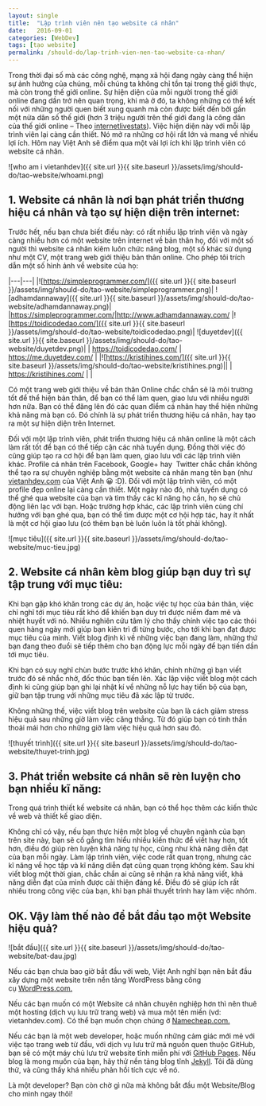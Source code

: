 ```yaml
---
layout: single
title:  "Lập trình viên nên tạo website cá nhân"
date:   2016-09-01
categories: [WebDev]
tags: [tạo website]
permalink: /should-do/lap-trinh-vien-nen-tao-website-ca-nhan/
---
```



Trong thời đại số mà các công nghệ, mạng xã hội đang ngày càng thể hiện sự ảnh hưởng của chúng, mỗi chúng ta không chỉ tồn tại trong thế giới thực, mà còn trong thế giới online. Sự hiện diện của mỗi người trong thế giới online đang dần trở nên quan trọng, khi mà ở đó, ta không những có thể kết nối với những người quen biết xung quanh mà còn được biết đến bởi gần một nửa dân số thế giới (hơn 3 triệu người trên thế giới đang là công dân của thế giới online – Theo [internetlivestats](http://www.internetlivestats.com/internet-users/)). Việc hiện diện này với mỗi lập trình viên lại càng cần thiết. Nó mở ra những cơ hội rất lớn và mang về nhiều lợi ích. Hôm nay Việt Anh sẽ điểm qua một vài lợi ích khi lập trình viên có website cá nhân.

![who am i vietanhdev]({{ site.url }}{{ site.baseurl }}/assets/img/should-do/tao-website/whoami.png)

## 1. Website cá nhân là nơi bạn phát triển thương hiệu cá nhân và tạo sự hiện diện trên internet:

Trước hết, nếu bạn chưa biết điều này: có rất nhiều lập trình viên và ngày càng nhiều hơn có một website trên internet về bản thân họ, đối với một số người thì website cá nhân kiêm luôn chức năng blog, một số khác sử dụng như một CV, một trang web giới thiệu bản thân online. Cho phép tôi trích dẫn một số hình ảnh về website của họ:

|---|---|
|![https://simpleprogrammer.com/]({{ site.url }}{{ site.baseurl }}/assets/img/should-do/tao-website/simpleprogrammer.png)| ![adhamdannaway]({{ site.url }}{{ site.baseurl }}/assets/img/should-do/tao-website/adhamdannaway.png)|
|https://simpleprogrammer.com/|http://www.adhamdannaway.com/
|![https://toidicodedao.com/]({{ site.url }}{{ site.baseurl }}/assets/img/should-do/tao-website/toidicodedao.png)| ![duyetdev]({{ site.url }}{{ site.baseurl }}/assets/img/should-do/tao-website/duyetdev.png)|
| https://toidicodedao.com/ | https://me.duyetdev.com/ |
|![https://kristihines.com/]({{ site.url }}{{ site.baseurl }}/assets/img/should-do/tao-website/kristihines.png)||
| https://kristihines.com/ | |

Có một trang web giới thiệu về bản thân Online chắc chắn sẽ là môi trường tốt để thể hiện bản thân, để bạn có thể làm quen, giao lưu với nhiều người hơn nữa. Bạn có thể đăng lên đó các quan điểm cá nhân hay thể hiện những khả năng mà bạn có. Đó chính là sự phát triển thương hiệu cá nhân, hay tạo ra một sự hiện diện trên Internet.

Đối với một lập trình viên, phát triển thương hiệu cá nhân online là một cách làm rất tốt để bạn có thể tiếp cận các nhà tuyển dụng. Đồng thời việc đó cũng giúp tạo ra cơ hội để bạn làm quen, giao lưu với các lập trình viên khác. Profile cá nhân trên Facebook, Google+ hay  Twitter chắc chắn không thể tạo ra sự chuyên nghiệp bằng một website cá nhân mang tên bạn (như [vietanhdev.com](//vietanhdev.com) của Việt Anh 😀 :D). Đối với một lập trình viên, có một profile đẹp online lại càng cần thiết. Một ngày nào đó, nhà tuyển dụng có thể ghé qua website của bạn và tìm thấy các kĩ năng họ cần, họ sẽ chủ động liên lạc với bạn. Hoặc trường hợp khác, các lập trình viên cùng chí hướng với bạn ghé qua, bạn có thể tìm được một cơ hội hợp tác, hay ít nhất là một cơ hội giao lưu (có thêm bạn bè luôn luôn là tốt phải không).

![mục tiêu]({{ site.url }}{{ site.baseurl }}/assets/img/should-do/tao-website/muc-tieu.jpg)

## 2. Website cá nhân kèm blog giúp bạn duy trì sự tập trung với mục tiêu:

Khi bạn gặp khó khăn trong các dự án, hoặc việc tự học của bản thân, việc chỉ nghĩ tới mục tiêu rất khó để khiến bạn duy trì được niềm đam mê và nhiệt huyết với nó. Nhiều nghiên cứu tâm lý cho thấy chính việc tạo các thói quen hàng ngày mới giúp bạn kiên trì đi từng bước, cho tới khi bạn đạt được mục tiêu của mình. Viết blog định kì về những việc bạn đang làm, những thứ bạn đang theo đuổi sẽ tiếp thêm cho bạn động lực mỗi ngày để bạn tiến dần tới mục tiêu.

Khi bạn có suy nghĩ chùn bước trước khó khăn, chính những gì bạn viết trước đó sẽ nhắc nhở, đốc thúc bạn tiến lên. Xác lập việc viết blog một cách định kì cũng giúp bạn ghi lại nhật kí về những nỗ lực hay tiến bộ của bạn, giữ bạn tập trung với những mục tiêu đã xác lập từ trước.

Không những thế, việc viết blog trên website của bạn là cách giảm stress hiệu quả sau những giờ làm việc căng thẳng. Từ đó giúp bạn có tinh thần thoải mái hơn cho những giờ làm việc hiệu quả hơn sau đó.

![thuyết trình]({{ site.url }}{{ site.baseurl }}/assets/img/should-do/tao-website/thuyet-trinh.jpg)

## 3. Phát triển website cá nhân sẽ rèn luyện cho bạn nhiều kĩ năng:

Trong quá trình thiết kế website cá nhân, bạn có thể học thêm các kiến thức về web và thiết kế giao diện.

Không chỉ có vậy, nếu bạn thực hiện một blog về chuyên ngành của bạn trên site này, bạn sẽ cố gắng tìm hiểu nhiều kiến thức để viết hay hơn, tốt hơn, điều đó giúp rèn luyện khả năng tự học, cũng như khả năng diễn đạt của bạn mỗi ngày. Làm lập trình viên, việc code rất quan trọng, nhưng các kĩ năng về học tập và kĩ năng diễn đạt cũng quan trọng không kém. Sau khi viết blog một thời gian, chắc chắn ai cũng sẽ nhận ra khả năng viết, khả năng diễn đạt của mình được cải thiện đáng kể. Điều đó sẽ giúp ích rất nhiều trong công việc của bạn, khi bạn phải thuyết trình hay làm việc nhóm.


## OK. Vậy làm thế nào để bắt đầu tạo một Website hiệu quả?

![bắt đầu]({{ site.url }}{{ site.baseurl }}/assets/img/should-do/tao-website/bat-dau.jpg)

Nếu các bạn chưa bao giờ bắt đầu với web, Việt Anh nghĩ bạn nên bắt đầu xây dựng một website trên nền tảng WordPress bằng công cụ [WordPress.com.](https://wordpress.com/)

Nếu các bạn muốn có một Website cá nhân chuyên nghiệp hơn thì nên thuê một hosting (dịch vụ lưu trữ trang web) và mua một tên miền (vd: vietanhdev.com). Có thể bạn muốn chọn chúng ở [Namecheap.com.](https://www.namecheap.com/)

Nếu các bạn là một web developer, hoặc muốn những cảm giác mới mẻ với việc tạo trang web từ đầu, với dịch vụ lưu trữ mã nguồn quen thuộc GitHub, bạn sẽ có một máy chủ lưu trữ website tĩnh miễn phí với [GitHub Pages](https://pages.github.com/). Nếu blog là mong muốn của bạn, hãy thử nền tảng blog tĩnh [Jekyll](https://jekyllrb.com/). Tôi đã dùng thử, và cũng thấy khá nhiều phản hồi tích cực về nó.

Là một developer? Bạn còn chờ gì nữa mà không bắt đầu một Website/Blog cho mình ngay thôi!
